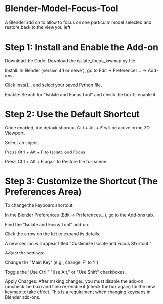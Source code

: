 # Blender-Model-Focus-Tool
A Blender add on to allow to focus on one particular model selected and restore back to the view you left

# Step 1: Install and Enable the Add-on
Download the Code: Download the isolate_focus_keymap.py file.

Install: In Blender (version 4.1 or newer), go to Edit → Preferences... → Add-ons.

Click Install... and select your saved Python file.

Enable: Search for "Isolate and Focus Tool" and check the box to enable it.

# Step 2: Use the Default Shortcut
Once enabled, the default shortcut Ctrl + Alt + F will be active in the 3D Viewport.

Select an object.

Press Ctrl + Alt + F to Isolate and Focus.

Press Ctrl + Alt + F again to Restore the full scene.

# Step 3: Customize the Shortcut (The Preferences Area)
To change the keyboard shortcut:

In the Blender Preferences (Edit → Preferences...), go to the Add-ons tab.

Find the "Isolate and Focus Tool" add-on.

Click the arrow on the left to expand its details.

A new section will appear titled "Customize Isolate and Focus Shortcut:".

Adjust the settings:

Change the "Main Key" (e.g., change 'F' to 'I').

Toggle the "Use Ctrl," "Use Alt," or "Use Shift" checkboxes.

Apply Changes: After making changes, you must disable the add-on (uncheck the box) and then re-enable it (check the box again) for the new keymap to take effect. This is a requirement when changing keymaps in Blender add-ons.
